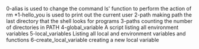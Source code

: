 0-alias is used to change the command ls' function to perform the action of rm *1-hello_you  is used to print out the current user
2-path making path the last directory that the shell looks for programs
3-paths counting the number of directories in PATH
4-global_variable A script listing all environment variables
5-local_variables Listing all local and environment variables and functions
6-create_local_variable creating a new local variable 
